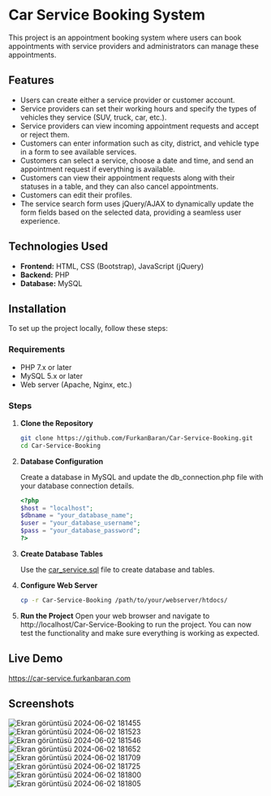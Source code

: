 # Car Service Booking System

This project is an appointment booking system where users can book appointments with service providers and administrators can manage these appointments.

## Features

- Users can create either a service provider or customer account.
- Service providers can set their working hours and specify the types of vehicles they service (SUV, truck, car, etc.).
- Service providers can view incoming appointment requests and accept or reject them.
- Customers can enter information such as city, district, and vehicle type in a form to see available services.
- Customers can select a service, choose a date and time, and send an appointment request if everything is available.
- Customers can view their appointment requests along with their statuses in a table, and they can also cancel appointments.
- Customers can edit their profiles.
- The service search form uses jQuery/AJAX to dynamically update the form fields based on the selected data, providing a seamless user experience.


## Technologies Used

- **Frontend:** HTML, CSS (Bootstrap), JavaScript (jQuery)
- **Backend:** PHP
- **Database:** MySQL

## Installation

To set up the project locally, follow these steps:

### Requirements

- PHP 7.x or later
- MySQL 5.x or later
- Web server (Apache, Nginx, etc.)

### Steps

1. **Clone the Repository**

   ```sh
   git clone https://github.com/FurkanBaran/Car-Service-Booking.git
   cd Car-Service-Booking
    ```

2. **Database Configuration**

    Create a database in MySQL and update the db_connection.php file with your database connection details.

    ```php
    <?php
    $host = "localhost";
    $dbname = "your_database_name";
    $user = "your_database_username";
    $pass = "your_database_password";
    ?>
    ```

 3. **Create Database Tables**

    Use the [car_service.sql](car_service.sql) file to create database and tables.

4. **Configure Web Server**
    ```sh
    cp -r Car-Service-Booking /path/to/your/webserver/htdocs/
    ```
5. **Run the Project**
    Open your web browser and navigate to http://localhost/Car-Service-Booking to run the project. You can now test the functionality and make sure everything is working as expected.
## Live Demo
https://car-service.furkanbaran.com

## Screenshots
![Ekran görüntüsü 2024-06-02 181455](https://github.com/FurkanBaran/Car-Service-Booking/assets/21145014/eb00e066-4dbf-4533-a77b-a3ebe8c6b9d4)
![Ekran görüntüsü 2024-06-02 181523](https://github.com/FurkanBaran/Car-Service-Booking/assets/21145014/e5b6e9e5-988f-4314-9fb4-15389e887505)
![Ekran görüntüsü 2024-06-02 181546](https://github.com/FurkanBaran/Car-Service-Booking/assets/21145014/e3779ddd-5c4a-41a8-9dc8-2f7311488be9)
![Ekran görüntüsü 2024-06-02 181652](https://github.com/FurkanBaran/Car-Service-Booking/assets/21145014/c1491f77-aca6-46d8-b477-ea45b61fec23)
![Ekran görüntüsü 2024-06-02 181709](https://github.com/FurkanBaran/Car-Service-Booking/assets/21145014/9c25c079-e972-4fb9-9a4e-2535ef2ea8bd)
![Ekran görüntüsü 2024-06-02 181725](https://github.com/FurkanBaran/Car-Service-Booking/assets/21145014/40810201-673e-4fab-b15f-232996b56c71)
![Ekran görüntüsü 2024-06-02 181800](https://github.com/FurkanBaran/Car-Service-Booking/assets/21145014/a4c35f21-30e1-408a-a99e-537292dfc5ac)
![Ekran görüntüsü 2024-06-02 181805](https://github.com/FurkanBaran/Car-Service-Booking/assets/21145014/3c3f3ae8-230f-4a62-8a07-61cb0d23ef78)







